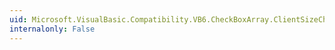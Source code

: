 ```yaml
---
uid: Microsoft.VisualBasic.Compatibility.VB6.CheckBoxArray.ClientSizeChanged
internalonly: False
---
```

